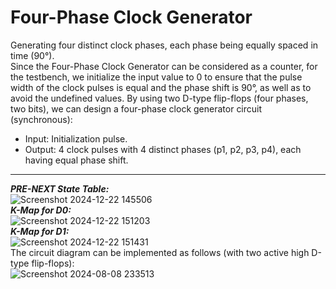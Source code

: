 # Four-Phase Clock Generator
Generating four distinct clock phases, each phase being equally spaced in time (90°).<br>
Since the Four-Phase Clock Generator can be considered as a counter, for the testbench, we initialize the input value to 0 to ensure that the pulse width of the clock pulses is equal and the phase shift is 90°, as well as to avoid the undefined values.
By using two D-type flip-flops (four phases, two bits), we can design a four-phase clock generator circuit (synchronous):
- Input: Initialization pulse.
- Output: 4 clock pulses with 4 distinct phases (p1, p2, p3, p4), each having equal phase shift.<br>

***
***PRE-NEXT State Table:***<br>
![Screenshot 2024-12-22 145506](https://github.com/user-attachments/assets/6378ceda-7af9-4b35-a040-ccb4aba56ef3)<br>
***K-Map for D0:***<br>
![Screenshot 2024-12-22 151203](https://github.com/user-attachments/assets/bfde88b3-c5cc-4831-8d5d-4c2b9fb1831f)<br>
***K-Map for D1:***<br>
![Screenshot 2024-12-22 151431](https://github.com/user-attachments/assets/e0ee1447-7e2c-40b6-a868-9855cdf1a7e8)<br>
The circuit diagram can be implemented as follows (with two active high D-type flip-flops):<br>
![Screenshot 2024-08-08 233513](https://github.com/user-attachments/assets/e4254cf5-6eef-460c-a944-53fb9d16ee5e)
